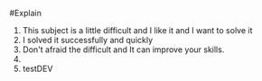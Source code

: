 #Explain
1. This subject is a little difficult and I like it and I want to solve it 
2. I solved it successfully and quickly
3. Don't afraid the difficult and It can improve your skills.
4. 
5. testDEV